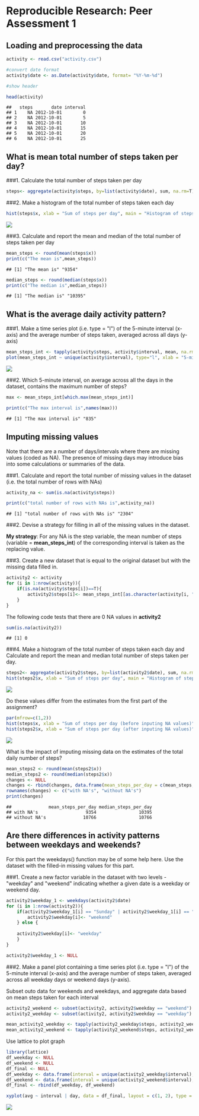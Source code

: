 # Reproducible Research: Peer Assessment 1


## Loading and preprocessing the data


```r
activity <- read.csv("activity.csv")

#convert date format
activity$date <- as.Date(activity$date, format= "%Y-%m-%d")

#show header

head(activity)
```

```
##   steps       date interval
## 1    NA 2012-10-01        0
## 2    NA 2012-10-01        5
## 3    NA 2012-10-01       10
## 4    NA 2012-10-01       15
## 5    NA 2012-10-01       20
## 6    NA 2012-10-01       25
```

## What is mean total number of steps taken per day?

###1. Calculate the total number of steps taken per day

```r
steps<- aggregate(activity$steps, by=list(activity$date), sum, na.rm=T)
```

###2. Make a histogram of the total number of steps taken each day

```r
hist(steps$x, xlab = "Sum of steps per day", main = "Histogram of steps per day")
```

![](PA1_template_files/figure-html/unnamed-chunk-3-1.png) 

###3. Calculate and report the mean and median of the total number of steps taken per day


```r
mean_steps <- round(mean(steps$x))
print(c("The mean is",mean_steps))
```

```
## [1] "The mean is" "9354"
```



```r
median_steps <- round(median(steps$x))
print(c("The median is",median_steps))
```

```
## [1] "The median is" "10395"
```

## What is the average daily activity pattern?
###1. Make a time series plot (i.e. type = "l") of the 5-minute interval (x-axis) and the average number of steps taken, averaged across all days (y-axis)


```r
mean_steps_int <- tapply(activity$steps, activity$interval, mean, na.rm=T)
plot(mean_steps_int ~ unique(activity$interval), type="l", xlab = "5-min Interval", ylab = "Number of Steps taken")
```

![](PA1_template_files/figure-html/unnamed-chunk-6-1.png) 

###2. Which 5-minute interval, on average across all the days in the dataset, contains the maximum number of steps?


```r
max <- mean_steps_int[which.max(mean_steps_int)]

print(c("The max interval is",names(max)))
```

```
## [1] "The max interval is" "835"
```


## Imputing missing values

Note that there are a number of days/intervals where there are missing values (coded as NA). The presence of missing days may introduce bias into some calculations or summaries of the data.

###1. Calculate and report the total number of missing values in the dataset (i.e. the total number of rows with NAs)


```r
activity_na <- sum(is.na(activity$steps))

print(c("total number of rows with NAs is",activity_na))
```

```
## [1] "total number of rows with NAs is" "2304"
```

###2. Devise a strategy for filling in all of the missing values in the dataset. 

**My strategy**: For any NA is the step variable, the mean number of steps (variable = **mean_steps_int**) of the corresponding interval is taken as the replacing value. 


###3. Create a new dataset that is equal to the original dataset but with the missing data filled in.


```r
activity2 <- activity
for (i in 1:nrow(activity)){
    if(is.na(activity$steps[i])==T){
        activity2$steps[i]<- mean_steps_int[[as.character(activity[i, "interval"])]]
    }
}
```

The following code tests that  there are 0 NA values in **activity2**

```r
sum(is.na(activity2))
```

```
## [1] 0
```


###4. Make a histogram of the total number of steps taken each day and Calculate and report the mean and median total number of steps taken per day.  


```r
steps2<- aggregate(activity2$steps, by=list(activity2$date), sum, na.rm=T)
hist(steps2$x, xlab = "Sum of steps per day", main = "Histogram of steps per day")
```

![](PA1_template_files/figure-html/unnamed-chunk-11-1.png) 

Do these values differ from the estimates from the first part of the assignment?


```r
par(mfrow=c(1,2))
hist(steps$x, xlab = "Sum of steps per day (before inputing NA values)", main = "Histogram of steps per day")
hist(steps2$x, xlab = "Sum of steps per day (after inputing NA values)", main = "Histogram of steps per day")
```

![](PA1_template_files/figure-html/unnamed-chunk-12-1.png) 


What is the impact of imputing missing data on the estimates of the total daily number of steps?

```r
mean_steps2 <- round(mean(steps2$x))
median_steps2 <- round(median(steps2$x))
changes <- NULL
changes <- rbind(changes, data.frame(mean_steps_per_day = c(mean_steps, mean_steps2), median_steps_per_day = c(median_steps, median_steps2)))
rownames(changes) <- c("with NA's", "without NA's")
print(changes)
```

```
##              mean_steps_per_day median_steps_per_day
## with NA's                  9354                10395
## without NA's              10766                10766
```

## Are there differences in activity patterns between weekdays and weekends?
For this part the weekdays() function may be of some help here. Use the dataset with the filled-in missing values for this part.

###1. Create a new factor variable in the dataset with two levels - "weekday" and "weekend" indicating whether a given date is a weekday or weekend day.

```r
activity2$weekday_1 <- weekdays(activity2$date)
for (i in 1:nrow(activity2)){
    if(activity2$weekday_1[i] == "Sunday" | activity2$weekday_1[i] == "Saturday"){
        activity2$weekday[i]<- "weekend"
    } else {
            
    activity2$weekday[i]<- "weekday"
    }
}

activity2$weekday_1 <- NULL
```

###2. Make a panel plot containing a time series plot (i.e. type = "l") of the 5-minute interval (x-axis) and the average number of steps taken, averaged across all weekday days or weekend days (y-axis). 

Subset outo data for weekends and weekdays, and aggregate data based on mean steps taken for each interval

```r
activity2_weekend <- subset(activity2, activity2$weekday == "weekend")
activity2_weekday <- subset(activity2, activity2$weekday == "weekday")

mean_activity2_weekday <- tapply(activity2_weekday$steps, activity2_weekday$interval, mean)
mean_activity2_weekend <- tapply(activity2_weekend$steps, activity2_weekend$interval, mean)
```


Use lattice to plot graph

```r
library(lattice)
df_weekday <- NULL
df_weekend <- NULL
df_final <- NULL
df_weekday <- data.frame(interval = unique(activity2_weekday$interval), avg = as.numeric(mean_activity2_weekday), day = rep("weekday", length(mean_activity2_weekday)))
df_weekend <- data.frame(interval = unique(activity2_weekend$interval), avg = as.numeric(mean_activity2_weekend), day = rep("weekend", length(mean_activity2_weekend)))
df_final <- rbind(df_weekday, df_weekend)

xyplot(avg ~ interval | day, data = df_final, layout = c(1, 2), type = "l", ylab = "Number of Steps")
```

![](PA1_template_files/figure-html/unnamed-chunk-16-1.png) 
